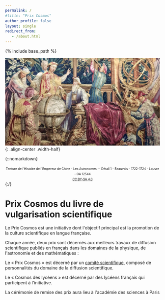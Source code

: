 ```yaml
---
permalink: /
#title: "Prix Cosmos"
author_profile: false
layout: single
redirect_from:
   - /about.html
---
```


{% include base_path %}


![Tapisserie des Astronomes Manufacture de Beauvais](/images/Tapisserie-des-Astronomes.jpg){: .align-center .width-half}

{::nomarkdown}
 <center><font size="1">Tenture de l'Histoire de l'Empereur de Chine - Les Astronomes -- Détail 1 - Beauvais - 1722-1724 - Louvre - OA 12544<br> <a href="https://creativecommons.org/licenses/by-sa/4.0/legalcode" rel="license">CC BY-SA 4.0</a></font></center>
   {:/}

# Prix Cosmos du livre de vulgarisation scientifique #

Le Prix Cosmos est une initiative dont l'objectif principal est la promotion de la culture scientifique en langue française.

Chaque année, deux prix sont décernés aux meilleurs travaux de diffusion scientifique publiés en français dans les domaines de la physique, de l'astronomie et des mathématiques :

Le « Prix Cosmos » est décerné par un [comité scientifique](comites.html), composé de personnalités du domaine de la diffusion scientifique.

Le « Cosmos des lycéens » est décerné par des lycéens français  qui participent à l'initiative.

La cérémonie de remise des prix aura lieu à l'académie des sciences à
Paris
